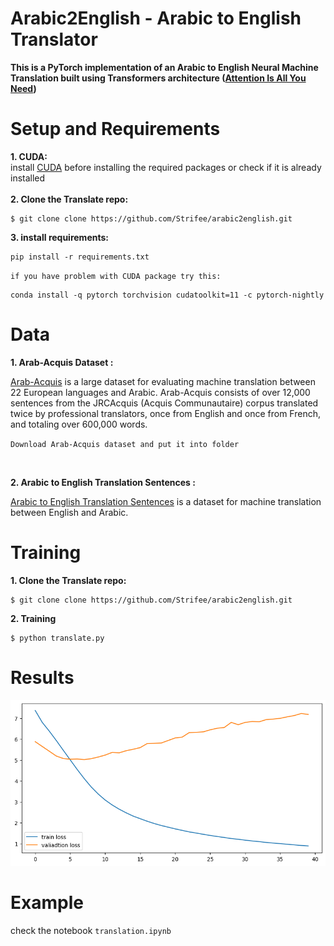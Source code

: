 
# Arabic2English - Arabic to English Translator

**This is a PyTorch implementation of an Arabic to English Neural Machine Translation built using Transformers architecture ([Attention Is All You Need](https://arxiv.org/pdf/1706.03762.pdf))**


# Setup and Requirements
**1. CUDA:**
<br/>
install [CUDA](https://developer.nvidia.com/cuda-downloads) before installing the required packages or check if it is already installed 
<br/>
<br/>
**2. Clone the Translate repo:**
```
$ git clone clone https://github.com/Strifee/arabic2english.git
```
**3. install requirements:**
```
pip install -r requirements.txt
```
`if you have problem with CUDA package try this:`
```
conda install -q pytorch torchvision cudatoolkit=11 -c pytorch-nightly
```

# Data
**1. Arab-Acquis Dataset :**

[Arab-Acquis](https://aclanthology.org/E17-2038.pdf) is a large dataset for evaluating machine translation between 22 European languages and Arabic. Arab-Acquis consists of over 12,000 sentences from the JRCAcquis (Acquis Communautaire) corpus translated twice by professional translators, once from English and once from French, and totaling over 600,000 words. 
<br/>

`Download Arab-Acquis dataset and put it into folder `

<br/>

**2. Arabic to English Translation Sentences :**

[Arabic to English Translation Sentences](https://www.kaggle.com/samirmoustafa/arabic-to-english-translation-sentences) is a dataset for machine translation between English  and Arabic.

# Training

**1. Clone the Translate repo:**
```
$ git clone clone https://github.com/Strifee/arabic2english.git
```
**2. Training**
```
$ python translate.py
```
# Results
![image](img/output.png)
<br/>

# Example

check the notebook `translation.ipynb`